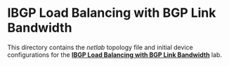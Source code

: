 # IBGP Load Balancing with BGP Link Bandwidth

This directory contains the *netlab* topology file and initial device configurations for the **[IBGP Load Balancing with BGP Link Bandwidth](../../docs/lb/3-ibgp.md)** lab.
